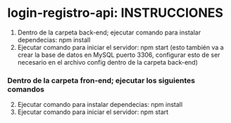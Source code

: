 # login-registro-api: INSTRUCCIONES

1. Dentro de la carpeta back-end; ejecutar comando para instalar dependecias: npm install
2. Ejecutar comando para iniciar el servidor: npm start (esto también va a crear la base de datos en MySQL puerto 3306, configurar esto de ser necesario en el archivo config dentro de la carpeta back-end)

### Dentro de la carpeta fron-end; ejecutar los siguientes comandos

2. Ejecutar comando para instalar dependecias: npm install
3. Ejecutar comando para iniciar el servidor: npm start 
